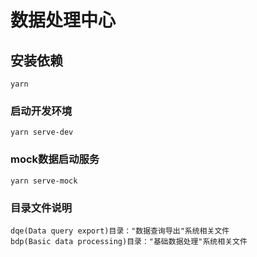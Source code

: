 # 数据处理中心

## 安装依赖
```
yarn
```

### 启动开发环境
```
yarn serve-dev
```

### mock数据启动服务
```
yarn serve-mock
```

### 目录文件说明
```
dqe(Data query export)目录："数据查询导出"系统相关文件
bdp(Basic data processing)目录："基础数据处理"系统相关文件
```
